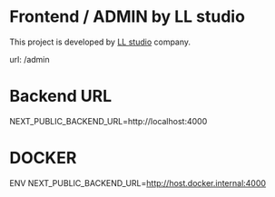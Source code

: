 # Frontend / ADMIN by LL studio

This project is developed by [LL studio](https://llstudio.sk) company.

url: /admin

# Backend URL
NEXT_PUBLIC_BACKEND_URL=http://localhost:4000

# DOCKER 
ENV NEXT_PUBLIC_BACKEND_URL=http://host.docker.internal:4000



